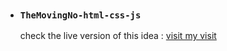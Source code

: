 * ### `TheMovingNo-html-css-js`
  check the live version of this idea : [visit my visit](https://younes-aouka.github.io/TheMovingNo-html-css-js/)
